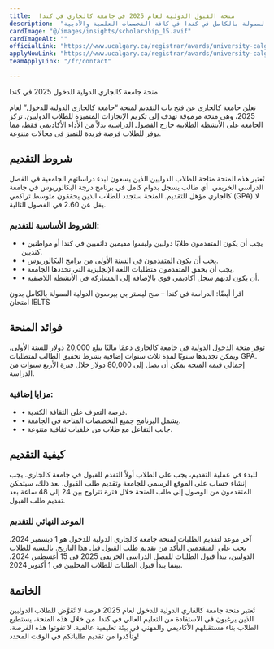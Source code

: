 ```yaml
---
title:  منحة القبول الدولية لعام 2025 في جامعة كالجاري في كندا 
description:  "فرصة قوية في جامعة كالجاري حيث تقدم منحة القبول الدولية الممولة بالكامل في كندا في كافة التخصصات العلمية والأدبية" 
cardImage: "@/images/insights/scholarship_15.avif" 
cardImageAlt: "" 
officialLink: "https://www.ucalgary.ca/registrar/awards/university-calgary-international-entrance-scholarship" 
applyNowLink: "https://www.ucalgary.ca/registrar/awards/university-calgary-international-entrance-scholarship" 
teamApplyLink: "/fr/contact"

---
```


منحة جامعة كالجاري الدولية للدخول 2025 في كندا

تعلن جامعة كالجاري عن فتح باب التقديم لمنحة “جامعة كالجاري الدولية للدخول” لعام 2025، وهي منحة مرموقة تهدف إلى تكريم الإنجازات المتميزة للطلاب الدوليين. تركز الجامعة على الأنشطة الطلابية خارج الفصول الدراسية بدلاً من الأداء الأكاديمي فقط، مما يوفر للطلاب فرصة فريدة للتميز في مجالات متنوعة.

## شروط التقديم

تُعتبر هذه المنحة متاحة للطلاب الدوليين الذين يسعون لبدء دراساتهم الجامعية في الفصل الدراسي الخريفي. أي طالب يسجل بدوام كامل في برنامج درجة البكالوريوس في جامعة كالجاري مؤهل للتقديم. المنحة ستجدد للطلاب الذين يحققون متوسط تراكمي (GPA) لا يقل عن 2.60 في الفصول التالية.

### الشروط الأساسية للتقديم:

- • يجب أن يكون المتقدمون طلابًا دوليين وليسوا مقيمين دائميين في كندا أو مواطنين كنديين.
- • يجب أن يكون المتقدمون في السنة الأولى من برامج البكالوريوس.
- • يجب أن يحقق المتقدمون متطلبات اللغة الإنجليزية التي تحددها الجامعة.
- • أن يكون لديهم سجل أكاديمي قوي بالإضافة إلى المشاركة في الأنشطة اللاصفية.

اقرأ أيضًا: الدراسة في كندا – منح ليستر بي بيرسون الدولية الممولة بالكامل بدون امتحان IELTS

## فوائد المنحة

توفر منحة الدخول الدولية في جامعة كالجاري دعمًا ماليًا يبلغ 20,000 دولار للسنة الأولى، ويمكن تجديدها سنويًا لمدة ثلاث سنوات إضافية بشرط تحقيق الطالب لمتطلبات GPA. إجمالي قيمة المنحة يمكن أن يصل إلى 80,000 دولار خلال فترة الأربع سنوات من الدراسة.

### مزايا إضافية:

- • فرصة التعرف على الثقافة الكندية.
- • يشمل البرنامج جميع التخصصات المتاحة في الجامعة.
- • جانب التفاعل مع طلاب من خلفيات ثقافية متنوعة.

## كيفية التقديم

للبدء في عملية التقديم، يجب على الطلاب أولاً التقدم للقبول في جامعة كالجاري. يجب إنشاء حساب على الموقع الرسمي للجامعة وتقديم طلب القبول. بعد ذلك، سيتمكن المتقدمون من الوصول إلى طلب المنحة خلال فترة تتراوح بين 24 إلى 48 ساعة بعد تقديم طلب القبول.

### الموعد النهائي للتقديم

آخر موعد لتقديم الطلبات لمنحة جامعة كالجاري الدولية للدخول هو 1 ديسمبر 2024. يجب على المتقدمين التأكد من تقديم طلب القبول قبل هذا التاريخ. بالنسبة للطلاب الدوليين، يبدأ قبول الطلبات للفصل الدراسي الخريفي 2025 في 15 أغسطس 2024، بينما يبدأ قبول الطلبات للطلاب المحليين في 1 أكتوبر 2024.

## الخاتمة

تُعتبر منحة جامعة كالغاري الدولية للدخول لعام 2025 فرصة لا تُعَوَّض للطلاب الدوليين الذين يرغبون في الاستفادة من التعليم العالي في كندا. من خلال هذه المنحة، يستطيع الطلاب بناء مستقبلهم الأكاديمي والمهني في بيئة تعليمية عالمية. لا تفوتوا هذه الفرصة، وتأكدوا من تقديم طلباتكم في الوقت المحدد!

